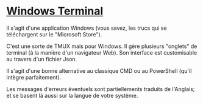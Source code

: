 # [Windows Terminal](https://www.microsoft.com/fr-fr/p/windows-terminal/9n0dx20hk701?activetab=pivot:overviewtab)

Il s'agit d'une application Windows (vous savez, les trucs qui se téléchargent sur le "Microsoft Store").

C'est une sorte de TMUX mais pour Windows. Il gère plusieurs "onglets" de terminal (à la manière d'un navigateur Web).
Son interface est customisable au travers d'un fichier Json.

Il s'agit d'une bonne alternative au classique CMD ou au PowerShell (qu'il intègre parfaitement).

Les messages d'erreurs éventuels sont partiellements traduits de l'Anglais; et se basent là aussi sur la langue de votre système.
